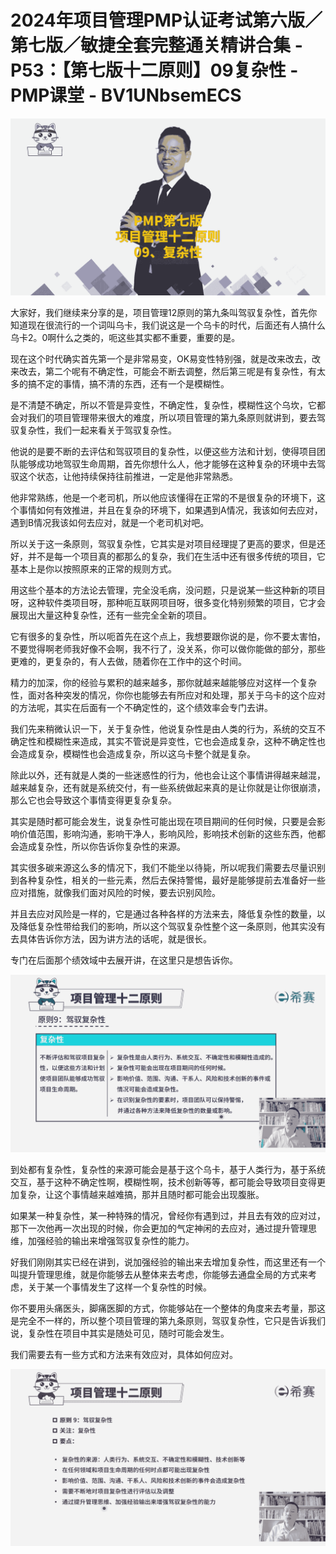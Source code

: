 # 2024年项目管理PMP认证考试第六版／第七版／敏捷全套完整通关精讲合集 - P53：【第七版十二原则】09复杂性 - PMP课堂 - BV1UNbsemECS

![](img/afe0e72d3a70ed281b90cbccedd21476_0.png)

大家好，我们继续来分享的是，项目管理12原则的第九条叫驾驭复杂性，首先你知道现在很流行的一个词叫乌卡，我们说这是一个乌卡的时代，后面还有人搞什么乌卡2。0啊什么之类的，呃这些其实都不重要，重要的是。

现在这个时代确实首先第一个是非常易变，OK易变性特别强，就是改来改去，改来改去，第二个呢有不确定性，可能会不断去调整，然后第三呢是有复杂性，有太多的搞不定的事情，搞不清的东西，还有一个是模糊性。

是不清楚不确定，所以不管是异变性，不确定性，复杂性，模糊性这个乌坎，它都会对我们的项目管理带来很大的难度，所以项目管理的第九条原则就讲到，要去驾驭复杂性，我们一起来看关于驾驭复杂性。

他说的是要不断的去评估和驾驭项目的复杂性，以便这些方法和计划，使得项目团队能够成功地驾驭生命周期，首先你想什么人，他才能够在这种复杂的环境中去驾驭这个状态，让他持续保持往前推进，一定是他非常熟悉。

他非常熟练，他是一个老司机，所以他应该懂得在正常的不是很复杂的环境下，这个事情如何有效推进，并且在复杂的环境下，如果遇到A情况，我该如何去应对，遇到B情况我该如何去应对，就是一个老司机对吧。

所以关于这一条原则，驾驭复杂性，它其实是对项目经理提了更高的要求，但是还好，并不是每一个项目真的都那么的复杂，我们在生活中还有很多传统的项目，它基本上是你以按照原来的正常的规则方式。

用这些个基本的方法论去管理，完全没毛病，没问题，只是说某一些这种新的项目呀，这种软件类项目呀，那种呃互联网项目呀，很多变化特别频繁的项目，它才会展现出大量这种复杂性，还有一些完全全新的项目。

它有很多的复杂性，所以呃首先在这个点上，我想要跟你说的是，你不要太害怕，不要觉得啊老师我好像不会啊，我不行了，没关系，你可以做你能做的部分，那些更难的，更复杂的，有人去做，随着你在工作中的这个时间。

精力的加深，你的经验与累积的越来越多，那你就越来越能够应对这样一个复杂性，面对各种突发的情况，你你也能够去有所应对和处理，那关于乌卡的这个应对的方法呢，其实在后面有一个不确定性的，这个绩效率会专门去讲。

我们先来稍微认识一下，关于复杂性，他说复杂性是由人类的行为，系统的交互不确定性和模糊性来造成，其实不管说是异变性，它也会造成复杂，这种不确定性也会造成复杂，模糊性也会造成复杂，所以这乌卡整个就是复杂。

除此以外，还有就是人类的一些迷惑性的行为，他也会让这个事情讲得越来越混，越来越复杂，还有就是系统交付，有一些系统做起来真的是让你就是让你很崩溃，那么它也会导致这个事情变得更复杂复杂。

其实是随时都可能会发生，说复杂性可能出现在项目期间的任何时候，只要是会影响价值范围，影响沟通，影响干净人，影响风险，影响技术创新的这些东西，他都会造成复杂性，所以你告诉你复杂性的来源。

其实很多碳来源这么多的情况下，我们不能坐以待毙，所以呢我们需要去尽量识别到各种复杂性，相关的一些元素，然后去保持警惕，最好是能够提前去准备好一些应对措施，就像我们面对风险的时候，要去识别风险。

并且去应对风险是一样的，它是通过各种各样的方法来去，降低复杂性的数量，以及降低复杂性带给我们的影响，所以这个驾驭复杂性整个这一条原则，他其实没有去具体告诉你方法，因为讲方法的话呢，就是很长。

专门在后面那个绩效域中去展开讲，在这里只是想告诉你。

![](img/afe0e72d3a70ed281b90cbccedd21476_2.png)

到处都有复杂性，复杂性的来源可能会是基于这个乌卡，基于人类行为，基于系统交互，基于这种不确定性啊，模糊性啊，技术创新等等，都可能会导致项目变得更加复杂，让这个事情越来越难搞，那并且随时都可能会出现腹胀。

如果某一种复杂性，某一种特殊的情况，曾经你有遇到过，并且去有效的应对过，那下一次他再一次出现的时候，你会更加的气定神闲的去应对，通过提升管理思维，加强经验的输出来增强驾驭复杂性的能力。

好我们刚刚其实已经在讲到，说加强经验的输出来去增加复杂性，而这里还有一个叫提升管理思维，就是你能够去从整体来去考虑，你能够去通盘全局的方式来考虑，关于某一个事情发生了这样一个复杂性的时候。

你不要用头痛医头，脚痛医脚的方式，你能够站在一个整体的角度来去考量，那这是完全不一样的，所以整个项目管理的第九条原则，驾驭复杂性，它只是告诉我们说，复杂性在项目中其实是随处可见，随时可能会发生。

我们需要去有一些方式和方法来有效应对，具体如何应对。

![](img/afe0e72d3a70ed281b90cbccedd21476_4.png)